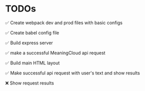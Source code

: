 # TODOs

✅ Create webpack dev and prod files with basic configs

✅ Create babel config file

✅ Build express server

✅ make a successful MeaningCloud api request

✅ Build main HTML layout

✅ Make successful api request with user's text and show results

❌ Show request results
